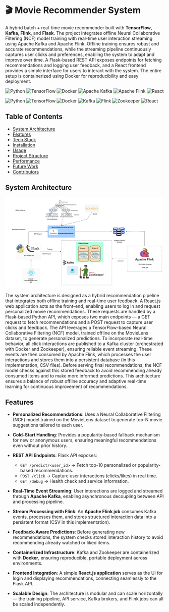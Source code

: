 # 🎬 Movie Recommender System

A hybrid batch + real-time movie recommender built with **TensorFlow**, **Kafka**, **Flink**, and **Flask**. The project integrates offline Neural Collaborative Filtering (NCF) model training with real-time user interaction streaming using Apache Kafka and Apache Flink. Offline training ensures robust and accurate recommendations, while the streaming pipeline continuously captures user clicks and preferences, enabling the system to adapt and improve over time. A Flask-based REST API exposes endpoints for fetching recommendations and logging user feedback, and a React frontend provides a simple interface for users to interact with the system. The entire setup is containerized using Docker for reproducibility and easy deployment.


![Python](https://img.shields.io/badge/Python-3.9%2B-blue)
![TensorFlow](https://img.shields.io/badge/TensorFlow-2.x-orange)
![Docker](https://img.shields.io/badge/Docker-Enabled-green)
![Apache Kafka](https://img.shields.io/badge/Kafka-Event%20Streaming-black)
![Apache Flink](https://img.shields.io/badge/Flink-Stream%20Processing-pink)
![React](https://img.shields.io/badge/Frontend-React-blueviolet)

<p align="left">
  <img src="https://www.vectorlogo.zone/logos/python/python-icon.svg" alt="Python" width="50" height="50"/>
  <img src="https://www.vectorlogo.zone/logos/tensorflow/tensorflow-icon.svg" alt="TensorFlow" width="50" height="50"/>
  <img src="https://www.vectorlogo.zone/logos/docker/docker-icon.svg" alt="Docker" width="50" height="50"/>
  <img src="https://www.vectorlogo.zone/logos/apache_kafka/apache_kafka-icon.svg" alt="Kafka" width="50" height="50"/>
  <img src="https://upload.vectorlogo.zone/logos/apache_flink/images/717d859a-4eae-4752-bf4d-cefa5cd80af7.html" alt="Flink" width="50" height="50"/>
  <img src="https://www.vectorlogo.zone/logos/apache_zookeeper/apache_zookeeper-icon.svg" alt="Zookeeper" width="50" height="50"/>
  <img src="https://www.vectorlogo.zone/logos/reactjs/reactjs-icon.svg" alt="React" width="50" height="50"/>
</p>

## Table of Contents

* [System Architecture](#system-architecture)
* [Features](#features)
* [Tech Stack](#tech-stack)
* [Installation](#installation)
* [Usage](#usage)
* [Project Structure](#project-structure)
* [Performance](#performance)
* [Future Work](#future-work)
* [Contributors](#contributors)

## System Architecture

![Recommender System Architecture](assets/system_architecture.png)

The system architecture is designed as a hybrid recommendation pipeline that integrates both offline training and real-time user feedback. A React.js web application acts as the front-end, enabling users to log in and request personalized movie recommendations. These requests are handled by a Flask-based Python API, which exposes two main endpoints — a GET request to fetch recommendations and a POST request to capture user clicks and feedback. The API leverages a TensorFlow-based Neural Collaborative Filtering (NCF) model, trained offline on the MovieLens dataset, to generate personalized predictions. To incorporate real-time behavior, all click interactions are published to a Kafka cluster (orchestrated with Docker and Zookeeper), ensuring reliable event streaming. These events are then consumed by Apache Flink, which processes the user interactions and stores them into a persistent database (in this implementation, CSV files). Before serving final recommendations, the NCF model checks against this stored feedback to avoid recommending already consumed items and to make more informed predictions. This architecture ensures a balance of robust offline accuracy and adaptive real-time learning for continuous improvement of recommendations.

## Features

* **Personalized Recommendations**: Uses a Neural Collaborative Filtering (NCF) model trained on the MovieLens dataset to generate top-N movie suggestions tailored to each user.

* **Cold-Start Handling**: Provides a popularity-based fallback mechanism for new or anonymous users, ensuring meaningful recommendations even without prior history.

* **REST API Endpoints**: Flask API exposes:

  * `GET /predict/<user_id>` → Fetch top-10 personalized or popularity-based recommendations.
  * `POST /click` → Capture user interactions (clicks/likes) in real time.
  * `GET /debug` → Health check and service information.

* **Real-Time Event Streaming**: User interactions are logged and streamed through **Apache Kafka**, enabling asynchronous decoupling between API and processing pipeline.

* **Stream Processing with Flink**: An **Apache Flink job** consumes Kafka events, processes them, and stores structured interaction data into a persistent format (CSV in this implementation).

* **Feedback-Aware Predictions**: Before generating new recommendations, the system checks stored interaction history to avoid recommending already watched or liked items.

* **Containerized Infrastructure**: Kafka and Zookeeper are containerized with **Docker**, ensuring reproducible, portable deployment across environments.

* **Frontend Integration**: A simple **React.js application** serves as the UI for login and displaying recommendations, connecting seamlessly to the Flask API.

* **Scalable Design**: The architecture is modular and can scale horizontally — the training pipeline, API service, Kafka brokers, and Flink jobs can all be scaled independently.

